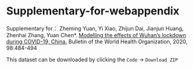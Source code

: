# Supplementary-for-webappendix
Supplementary for：
Zheming Yuan, Yi Xiao, Zhijun Dai, Jianjun Huang, Zhenhai Zhang, Yuan Chen*. [Modelling the effects of Wuhan’s lockdown during COVID-19, China.](https://www.who.int/bulletin/volumes/98/7/20-254045.pdf?ua=1) Bulletin of the World Health Organization, 2020, 98:484-494

This dataset can be downloaded by clicking the ```Code``` -> ```Download ZIP```
